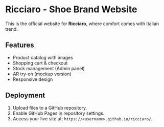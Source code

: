 # Ricciaro - Shoe Brand Website

This is the official website for **Ricciaro**, where comfort comes with Italian trend.

## Features
- Product catalog with images
- Shopping cart & checkout
- Stock management (Admin panel)
- AR try-on (mockup version)
- Responsive design

## Deployment
1. Upload files to a GitHub repository.
2. Enable GitHub Pages in repository settings.
3. Access your live site at: `https://<username>.github.io/ricciaro/`.
